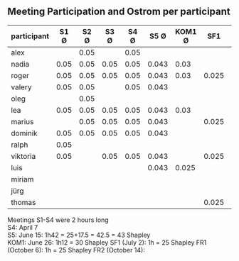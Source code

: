 ## Meeting Participation and Ostrom per participant

| participant | S1 Ø | S2 Ø | S3 Ø | S4 Ø | S5 Ø | KOM1 Ø | SF1 | FR1 | Total |
| --- | --- | --- | --- |--- |--- |--- |--- |---|---|
| alex |  | 0.05 |  | 0.05 |  |  |  | | 0.1|
| nadia | 0.05 |0.05 |0.05  |0.05 | 0.043 | 0.03 | | | 0.273|
| roger | 0.05 |0.05 |0.05  |0.05 | 0.043 | 0.03  | 0.025 | 0.025 | 0.323 |
| valery |0.05 | 0.05 | |0.05 | 0.043 | | | | 0.193|
| oleg |  | 0.05 | | | | | | |0.05|
| lea | 0.05 |0.05 |0.05  |0.05 | 0.043 | 0.03 | | 0.025  | 0.298 |
| marius |  |0.05 |0.05  |0.05 | 0.043 | | 0.025 | 0.025 |0.243 |
| dominik | 0.05 |0.05 |0.05  |0.05 | 0.043 | | | |0.243|
| ralph | 0.05 | | | | | | | |0.05|
| viktoria | 0.05 | |0.05  |0.05 | 0.043 | | 0.025 | 0.025 | 0.323 |
| luis |  | | | | 0.043 | 0.025| | |0.068 |
| miriam |  | | | | | ||||
| jürg |  | | | | | ||||
| thomas |  | | | | | | 0.025 | 0.025 |0.05|

Meetings S1-S4 were 2 hours long        
S4: April 7          
S5: June 15: 1h42 = 25+17.5 = 42.5 = 43 Shapley          
KOM1: June 26: 1h12 = 30 Shapley
SF1 (July 2): 1h = 25 Shapley
FR1 (October 6): 1h = 25 Shapley
FR2 (October 14): 
